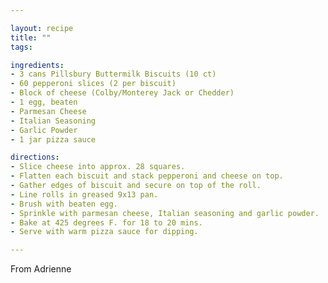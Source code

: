 ```yaml
---

layout: recipe
title: ""
tags:

ingredients:
- 3 cans Pillsbury Buttermilk Biscuits (10 ct)
- 60 pepperoni slices (2 per biscuit)
- Block of cheese (Colby/Monterey Jack or Chedder)
- 1 egg, beaten
- Parmesan Cheese
- Italian Seasoning
- Garlic Powder
- 1 jar pizza sauce

directions:
- Slice cheese into approx. 28 squares.
- Flatten each biscuit and stack pepperoni and cheese on top.
- Gather edges of biscuit and secure on top of the roll. 
- Line rolls in greased 9x13 pan.
- Brush with beaten egg.
- Sprinkle with parmesan cheese, Italian seasoning and garlic powder.
- Bake at 425 degrees F. for 18 to 20 mins.
- Serve with warm pizza sauce for dipping.

---
```

From Adrienne